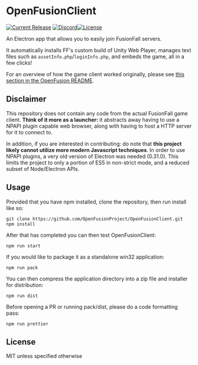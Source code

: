 # OpenFusionClient
[![Current Release](https://img.shields.io/github/v/release/OpenFusionProject/OpenFusionClient)](https://github.com/OpenFusionProject/OpenFusionClient/releases/latest) [![Discord](https://img.shields.io/badge/chat-on%20discord-7289da.svg?logo=discord)](https://discord.gg/DYavckB)[![License](https://img.shields.io/github/license/OpenFusionProject/OpenFusionClient)](https://github.com/OpenFusionProject/OpenFusionClient/blob/master/LICENSE.md)

An Electron app that allows you to easily join FusionFall servers. 

It automatically installs FF's custom build of Unity Web Player, manages text files such as `assetInfo.php`/`loginInfo.php`, and embeds the game, all in a few clicks! 

For an overview of how the game client worked originally, please see [this section in the OpenFusion README](https://github.com/OpenFusionProject/OpenFusion#architecture ). 

## Disclaimer

This repository does not contain any code from the actual FusionFall game client. **Think of it more as a launcher:** it abstracts away having to use a NPAPI plugin capable web browser, along with having to host a HTTP server for it to connect to. 

In addition, if you are interested in contributing: do note that **this project likely cannot utilize more modern Javascript techniques**. In order to use NPAPI plugins, a very old version of Electron was needed (0.31.0). This limits the project to only a portion of ES5 in non-strict mode, and a reduced subset of Node/Electron APIs. 

## Usage

Provided that you have npm installed, clone the repository, then run install like so:
```
git clone https://github.com/OpenFusionProject/OpenFusionClient.git
npm install
```

After that has completed you can then test OpenFusionClient:
```
npm run start
```

If you would like to package it as a standalone win32 application:
```
npm run pack
```

You can then compress the application directory into a zip file and installer for distribution:
```
npm run dist
```

Before opening a PR or running pack/dist, please do a code formatting pass:
```
npm run prettier
```

## License
MIT unless specified otherwise
